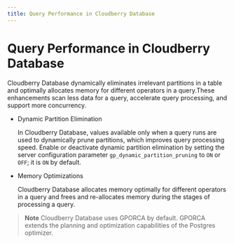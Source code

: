 ```yaml
---
title: Query Performance in Cloudberry Database
---
```


# Query Performance in Cloudberry Database

Cloudberry Database dynamically eliminates irrelevant partitions in a table and optimally allocates memory for different operators in a query.These enhancements scan less data for a query, accelerate query processing, and support more concurrency.

- Dynamic Partition Elimination

    In Cloudberry Database, values available only when a query runs are used to dynamically prune partitions, which improves query processing speed. Enable or deactivate dynamic partition elimination by setting the server configuration parameter `gp_dynamic_partition_pruning` to `ON` or `OFF`; it is `ON` by default.

- Memory Optimizations

    Cloudberry Database allocates memory optimally for different operators in a query and frees and re-allocates memory during the stages of processing a query.

> **Note** Cloudberry Database uses GPORCA by default. GPORCA extends the planning and optimization capabilities of the Postgres optimizer.
